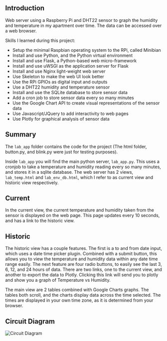 ## Introduction
Web server using a Raspberry Pi and DHT22 sensor to graph the humidity and temperature in my apartment over time. The data can be accessed over a web browser.

Skills I learned during this project:
- Setup the minimal Raspbian operating system to the RPi, called Minibian
- Install and use Python, and the Python virtual environment
- Install and use Flask, a Python-based web micro-framework
- Install and use uWSGI as the application server for Flask
- Install and use Nginx light-weight web server
- Use Skeleton to make the web UI look better
- Use the RPi GPIOs as digital input and outputs
- Use a DHT22 humidity and temperature sensor
- Install and use the SQLite database to store sensor data
- Add a cron job to store sensor data every so many minutes
- Use the Google Chart API to create visual representations of the sensor data
- Use Javascript/JQuery to add interactivity to web pages
- Use Plotly for graphical analysis of sensor data

## Summary

The `lab_app` folder contains the code for the project (The html folder, button.py, and blink.py were just for testing purposes).

Inside `lab_app` you will find the main python server, `lab_app.py`. This uses a cronjob to take a temperature and humidity reading every so many minutes, and stores it in a sqlite database. The web server has 2 views, `lab_temp.html` and `lab_env_db.html`, which I refer to as current view and historic view respectively.

## Current

In the current view, the current temperature and humidity taken from the sensor is displayed on the web page. This page updates every 10 seconds, and has a link to the historic view.

## Historic

The historic view has a couple features. The first is a to and from date input, which uses a date time picker plugin. Combined with a submit button, this allows you to view the temperature and humidity data within any date time range easily. The next feature are four radio buttons, to easily see the last 3, 6, 12, and 24 hours of data. There are two links, one to the current view, and another to export the data to Plotly. Clicking this link will send you to plotly and show you a graph of Temperature vs Humidity.

The main view are 2 tables combined with Google Charts graphs. The tables both scroll, and the charts display data across the time selected. The times are displayed in your own time zone, as it is determined from your browser.





## Circuit Diagram

![Circuit Diagram](/Circuit.png?raw=true "Circuit Diagram")
